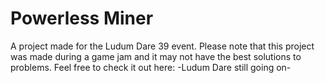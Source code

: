 # Powerless Miner

A project made for the Ludum Dare 39 event. Please note that this project was made during a game jam and it may not have the best solutions to problems. 
Feel free to check it out here: -Ludum Dare still going on-